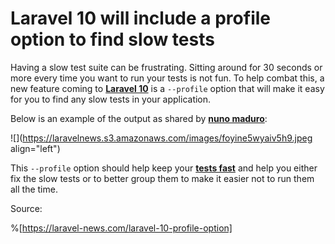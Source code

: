 # Laravel 10 will include a profile option to find slow tests

Having a slow test suite can be frustrating. Sitting around for 30 seconds or more every time you want to run your tests is not fun. To help combat this, a new feature coming to [**Laravel 10**](https://laravel-news.com/laravel-10) is a `--profile` option that will make it easy for you to find any slow tests in your application.

Below is an example of the output as shared by [**nuno maduro**](https://twitter.com/enunomaduro/status/1623025145571905553):

![](https://laravelnews.s3.amazonaws.com/images/foyine5wyaiv5h9.jpeg align="left")

This `--profile` option should help keep your [**tests fast**](https://laravel-news.com/tips-to-speed-up-phpunit-tests) and help you either fix the slow tests or to better group them to make it easier not to run them all the time.

Source:

%[https://laravel-news.com/laravel-10-profile-option]